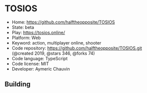 # TOSIOS

- Home: https://github.com/halftheopposite/TOSIOS
- State: beta
- Play: https://tosios.online/
- Platform: Web
- Keyword: action, multiplayer online, shooter
- Code repository: https://github.com/halftheopposite/TOSIOS.git (@created 2019, @stars 346, @forks 74)
- Code language: TypeScript
- Code license: MIT
- Developer: Aymeric Chauvin

## Building
